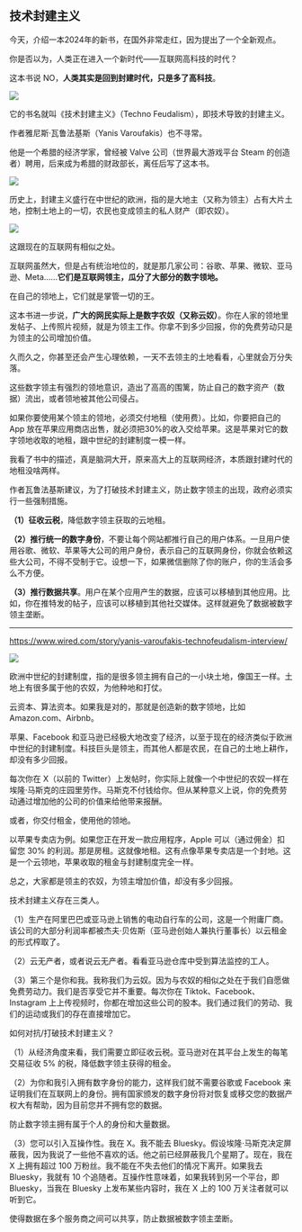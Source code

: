 ## 技术封建主义

今天，介绍一本2024年的新书，在国外非常走红，因为提出了一个全新观点。

你是否以为，人类正在进入一个新时代——互联网高科技的时代？

这本书说 NO，**人类其实是回到封建时代，只是多了高科技**。

![](https://cdn.beekka.com/blogimg/asset/202406/bg2024060101.webp)

它的书名就叫《技术封建主义》（Techno Feudalism），即技术导致的封建主义。

作者雅尼斯·瓦鲁法基斯（Yanis Varoufakis）也不寻常。

他是一个希腊的经济学家，曾经被 Valve 公司（世界最大游戏平台 Steam 的创造者）聘用，后来成为希腊的财政部长，离任后写了这本书。

![](https://cdn.beekka.com/blogimg/asset/202406/bg2024060102.webp)

历史上，封建主义盛行在中世纪的欧洲，指的是大地主（又称为领主）占有大片土地，控制土地上的一切，农民也变成领主的私人财产（即农奴）。

![](https://cdn.beekka.com/blogimg/asset/202406/bg2024060103.webp)

这跟现在的互联网有相似之处。

互联网虽然大，但是占有统治地位的，就是那几家公司：谷歌、苹果、微软、亚马逊、Meta……**它们是互联网领主，瓜分了大部分的数字领地。**

在自己的领地上，它们就是掌管一切的王。

这本书进一步说，**广大的网民实际上是数字农奴（又称云奴）**。你在人家的领地里发帖子、上传照片视频，就是为领主工作。你拿不到多少回报，你的免费劳动只是为领主的公司增加价值。

久而久之，你甚至还会产生心理依赖，一天不去领主的土地看看，心里就会万分失落。

这些数字领主有强烈的领地意识，造出了高高的围篱，防止自己的数字资产（数据）流出，或者领地被其他公司侵占。

如果你要使用某个领主的领地，必须交付地租（使用费）。比如，你要把自己的 App 放在苹果应用商店出售，就必须把30%的收入交给苹果。这是苹果对它的数字领地收取的地租，跟中世纪的封建制度一模一样。

我看了书中的描述，真是脑洞大开，原来高大上的互联网经济，本质跟封建时代的地租没啥两样。

作者瓦鲁法基斯建议，为了打破技术封建主义，防止数字领主的出现，政府必须实行一些强制措施。

**（1）征收云税**，降低数字领主获取的云地租。

**（2）推行统一的数字身份**，不要让每个网站都推行自己的用户体系。一旦用户使用谷歌、微软、苹果等大公司的用户身份，表示自己的互联网身份，你就会依赖这些大公司，不得不受制于它。设想一下，如果微信删除了你的账户，你的生活会多么不方便。

**（3）推行数据共享**。用户在某个应用产生的数据，应该可以移植到其他应用。比如，你在推特发的帖子，应该可以移植到其他社交媒体。这样就避免了数据被数字领主垄断。

---

https://www.wired.com/story/yanis-varoufakis-technofeudalism-interview/

![](https://media.wired.com/photos/661472dbc7daf84c1e1155a7/master/w_1600,c_limit/Technofeudalism-Cover-Business-9781685891244.jpg)

欧洲中世纪的封建制度，指的是很多领主拥有自己的一小块土地，像国王一样。土地上有很多属于他的农奴，为他种地和打仗。

云资本、算法资本。如果我是对的，那就是创造新的数字领地，比如 Amazon.com、Airbnb。

苹果、Facebook 和亚马逊已经极大地改变了经济，以至于现在的经济类似于欧洲中世纪的封建制度。科技巨头是领主，而其他人都是农民，在自己的土地上耕作，却没有多少回报。

每次你在 X（以前的 Twitter）上发帖时，你实际上就像一个中世纪的农奴一样在埃隆·马斯克的庄园里劳作。马斯克不付钱给你。但从某种意义上说，你的免费劳动通过增加他的公司的价值来给他带来报酬。

或者，你交付租金，使用他的领地。

以苹果专卖店为例。如果您正在开发一款应用程序，Apple 可以（通过佣金）扣留您 30% 的利润。那是房租。这就像地租。这有点像苹果专卖店是一个封地。这是一个云领地，苹果收取的租金与封建制度完全一样。

总之，大家都是领主的农奴，为领主增加价值，却没有多少回报。

技术封建主义存在三类人。

（1）生产在阿里巴巴或亚马逊上销售的电动自行车的公司，这是一个附庸厂商。该公司的大部分利润率都被杰夫·贝佐斯（亚马逊创始人兼执行董事长）以云租金的形式榨取了。

（2）云无产者，或者说云无产者。看看亚马逊仓库中受到算法监控的工人。

（3）第三个是你和我。我称我们为云奴。因为与农奴的相似之处在于我们自愿做免费劳动力。我们是否享受它并不重要。每次你在 Tiktok、Facebook、Instagram 上上传视频时，你都在增加这些公司的股本。我们通过我们的劳动、我们的运动或我们的存在直接增加它。

如何对抗/打破技术封建主义？

（1）从经济角度来看，我们需要立即征收云税。亚马逊对在其平台上发生的每笔交易征收 5% 的税，降低数字领主获得的租金。

（2）为你和我引入拥有数字身份的能力，这样我们就不需要谷歌或 Facebook 来证明我们在互联网上的身份。拥有国家颁发的数字身份将对恢复或移交您的数据产权大有帮助，因为目前您并不拥有您的数据。

防止数字领主拥有属于个人的身份和大量数据。

（3）您可以引入互操作性。我在 X。我不能去 Bluesky。假设埃隆·马斯克决定屏蔽我，因为我说了一些他不喜欢的话。他之前已经屏蔽我几个星期了。现在，我在 X 上拥有超过 100 万粉丝。我不能在不失去他们的情况下离开。如果我去 Bluesky，我就有 10 个追随者。互操作性意味着，如果我转到另一个平台，即 Bluesky，当我在 Bluesky 上发布某些内容时，我在 X 上的 100 万关注者就可以听到它。

使得数据在多个服务商之间可以共享，防止数据被数字领主垄断。
